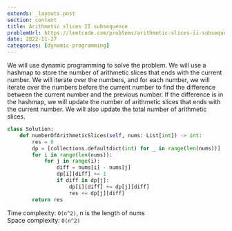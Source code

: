 ```yaml
---
extends: _layouts.post
section: content
title: Arithmetic slices II subsequence
problemUrl: https://leetcode.com/problems/arithmetic-slices-ii-subsequence/
date: 2022-11-27
categories: [dynamic-programming]
---
```


We will use dynamic programming to solve the problem. We will use a hashmap to store the number of arithmetic slices that ends with the current number. We will iterate over the numbers, and for each number, we will iterate over the numbers before the current number to find the difference between the current number and the previous number. If the difference is in the hashmap, we will update the number of arithmetic slices that ends with the current number. We will also update the total number of arithmetic slices.

```python
class Solution:
    def numberOfArithmeticSlices(self, nums: List[int]) -> int:
        res = 0
        dp = [collections.defaultdict(int) for _ in range(len(nums))]
        for i in range(len(nums)):
            for j in range(i):
                diff = nums[i] - nums[j]
                dp[i][diff] += 1
                if diff in dp[j]:
                    dp[i][diff] += dp[j][diff]
                    res += dp[j][diff]
        return res
```

Time complexity: `O(n^2)`, n is the length of nums <br/>
Space complexity: `O(n^2)`